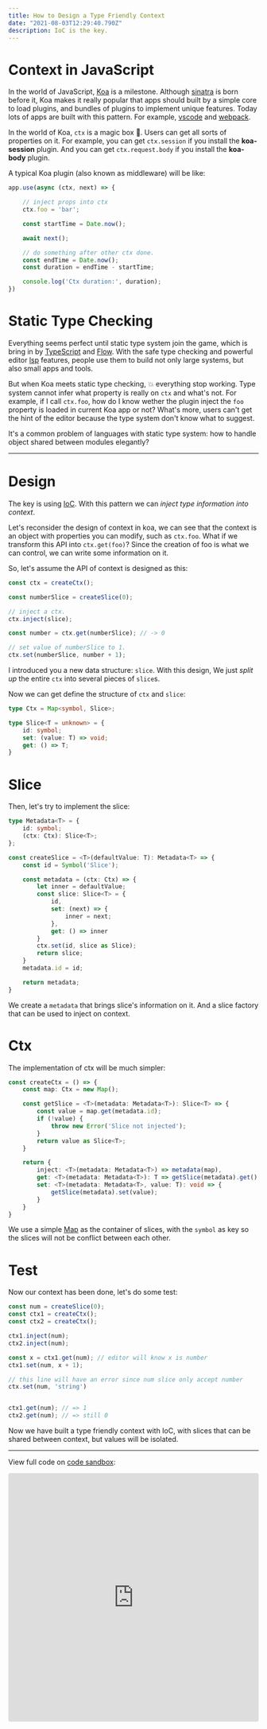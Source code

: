 ```yaml
---
title: How to Design a Type Friendly Context
date: "2021-08-03T12:29:40.790Z"
description: IoC is the key.
---
```


# Context in JavaScript

In the world of JavaScript, [Koa](https://koajs.com/) is a milestone.
Although [sinatra](http://sinatrarb.com/) is born before it,
Koa makes it really popular that apps should built by a simple core to load plugins,
and bundles of plugins to implement unique features.
Today lots of apps are built with this pattern.
For example, [vscode](https://code.visualstudio.com/) and [webpack](https://webpack.js.org/).

In the world of Koa, `ctx` is a magic box :crystal_ball:.
Users can get all sorts of properties on it.
For example, you can get `ctx.session` if you install the **koa-session** plugin.
And you can get `ctx.request.body` if you install the **koa-body** plugin.

A typical Koa plugin (also known as middleware) will be like:

```javascript
app.use(async (ctx, next) => {

    // inject props into ctx
    ctx.foo = 'bar';

    const startTime = Date.now();

    await next();

    // do something after other ctx done.
    const endTime = Date.now();
    const duration = endTime - startTime;

    console.log('Ctx duration:', duration);
})
```

# Static Type Checking

Everything seems perfect until static type system join the game,
which is bring in by [TypeScript](https://www.typescriptlang.org/) and [Flow](https://flow.org/).
With the safe type checking and powerful editor [lsp](https://microsoft.github.io/language-server-protocol/) features,
people use them to build not only large systems, but also small apps and tools.

But when Koa meets static type checking, :boom: everything stop working.
Type system cannot infer what property is really on `ctx` and what's not.
For example, if I call `ctx.foo`, how do I know wether the plugin inject the `foo` property is loaded in current Koa app or not?
What's more, users can't get the hint of the editor because the type system don't know what to suggest.

It's a common problem of languages with static type system:
how to handle object shared between modules elegantly?

---

# Design

The key is using [IoC](https://en.wikipedia.org/wiki/Inversion_of_control).
With this pattern we can _inject type information into context_.

Let's reconsider the design of context in koa,
we can see that the context is an object with properties you can modify, such as `ctx.foo`.
What if we transform this API into `ctx.get(foo)`?
Since the creation of foo is what we can control, we can write some information on it.

So, let's assume the API of context is designed as this:

```typescript
const ctx = createCtx();

const numberSlice = createSlice(0);

// inject a ctx.
ctx.inject(slice);

const number = ctx.get(numberSlice); // -> 0

// set value of numberSlice to 1.
ctx.set(numberSlice, number + 1);
```

I introduced you a new data structure: `slice`.
With this design, We just *split up* the entire `ctx` into several pieces of `slice`s.

Now we can get define the structure of `ctx` and `slice`:

```typescript
type Ctx = Map<symbol, Slice>;

type Slice<T = unknown> = {
    id: symbol;
    set: (value: T) => void;
    get: () => T;
}
```

# Slice

Then, let's try to implement the slice:

```typescript
type Metadata<T> = {
    id: symbol;
    (ctx: Ctx): Slice<T>;
};

const createSlice = <T>(defaultValue: T): Metadata<T> => {
    const id = Symbol('Slice');

    const metadata = (ctx: Ctx) => {
        let inner = defaultValue;
        const slice: Slice<T> = {
            id,
            set: (next) => {
                inner = next;
            },
            get: () => inner
        }
        ctx.set(id, slice as Slice);
        return slice;
    }
    metadata.id = id;

    return metadata;
}
```
We create a `metadata` that brings slice's information on it.
And a slice factory that can be used to inject on context.

# Ctx

The implementation of ctx will be much simpler:

```typescript
const createCtx = () => {
    const map: Ctx = new Map();

    const getSlice = <T>(metadata: Metadata<T>): Slice<T> => {
        const value = map.get(metadata.id);
        if (!value) {
            throw new Error('Slice not injected');
        }
        return value as Slice<T>;
    }

    return {
        inject: <T>(metadata: Metadata<T>) => metadata(map),
        get: <T>(metadata: Metadata<T>): T => getSlice(metadata).get(),
        set: <T>(metadata: Metadata<T>, value: T): void => {
            getSlice(metadata).set(value);
        }
    }
}
```
We use a simple [Map](https://developer.mozilla.org/en-US/docs/Web/JavaScript/Reference/Global_Objects/Map) as the container of slices, with the `symbol` as key so the slices will not be conflict between each other.

# Test

Now our context has been done, let's do some test:

```typescript
const num = createSlice(0);
const ctx1 = createCtx();
const ctx2 = createCtx();

ctx1.inject(num);
ctx2.inject(num);

const x = ctx1.get(num); // editor will know x is number
ctx1.set(num, x + 1);

// this line will have an error since num slice only accept number
ctx.set(num, 'string')


ctx1.get(num); // => 1
ctx2.get(num); // => still 0
```

Now we have built a type friendly context with IoC,
with slices that can be shared between context,
but values will be isolated.

---

View full code on [code sandbox](https://codesandbox.io/s/infallible-haibt-ftr93?file=/src/index.ts:1296-1374):

<iframe src="https://codesandbox.io/embed/context-and-slice-ftr93?fontsize=14&moduleview=1&hidenavigation=1&module=%2Fsrc%2Findex.ts&theme=dark&view=editor"
    style="width:100%; height:500px; border:0; border-radius: 4px; overflow:hidden;"
    title="context-and-slice"
    allow="accelerometer; ambient-light-sensor; camera; encrypted-media; geolocation; gyroscope; hid; microphone; midi; payment; usb; vr; xr-spatial-tracking"
    sandbox="allow-forms allow-modals allow-popups allow-presentation allow-same-origin allow-scripts"
></iframe>